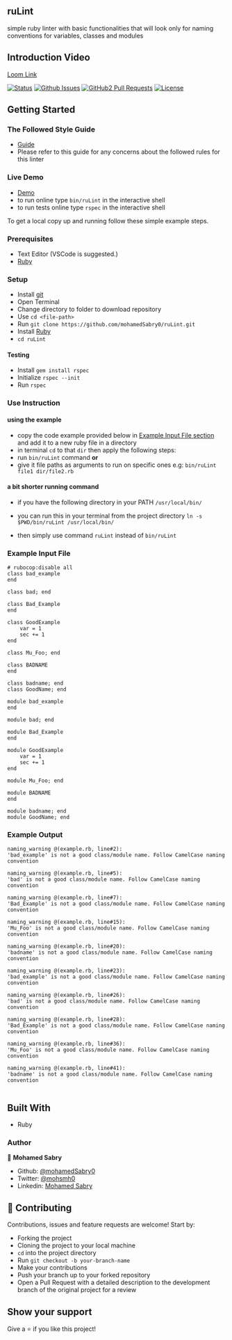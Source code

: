 ## ruLint
simple ruby linter with basic functionalities that will look only
for naming conventions for variables, classes and modules

## Introduction Video
[Loom Link](https://www.loom.com/share/c976b700082e426993e9bafcb9fe7f1f)

[![Status](https://img.shields.io/badge/status-active-success.svg)](https://github.com/mohamedSabry0/ruLint)
[![Github Issues](https://img.shields.io/badge/GitHub-Issues-orange)](https://github.com/umohamedSabry0/ruLint/issues)
[![GitHub2 Pull Requests](https://img.shields.io/badge/GitHub-Pull%20Requests-blue)](https://github.com/mohamedSabry0/ruLint/pulls)
[![License](https://img.shields.io/badge/license-MIT-blue.svg)](/LICENSE)

## Getting Started

### The Followed Style Guide
- [Guide](https://rubystyle.guide/#camelcase-classes)
- Please refer to this guide for any concerns about the followed rules for this linter

### Live Demo
- [Demo](https://repl.it/@mohammadSabri/ruLint)
- to run online type `bin/ruLint` in the interactive shell
- to run tests online type `rspec` in the interactive shell

To get a local copy up and running follow these simple example steps.

### Prerequisites

- Text Editor (VSCode is suggested.)
- [Ruby](https://ruby-doc.org/downloads/)

### Setup

- Install [git](https://git-scm.com/downloads)
- Open Terminal
- Change directory to folder to download repository
- Use `cd <file-path>`
- Run `git clone https://github.com/mohamedSabry0/ruLint.git`
- Install [Ruby](https://ruby-doc.org/downloads/)
- `cd ruLint`

#### Testing
- Install `gem install rspec`
- Initialize `rspec --init`
- Run `rspec`


### Use Instruction
#### using the example
- copy the code example provided below in [Example Input File section](#example-input-file) and add it to a new ruby file in a directory
- in terminal `cd` to that `dir` then apply the following steps:
- run `bin/ruLint` command
**or**
- give it file paths as arguments to run on specific ones e.g:
`bin/ruLint file1 dir/file2.rb`

#### a bit shorter running command
- if you have the following directory in your PATH 
`/usr/local/bin/`

- you can run this in your terminal from the project directory
`ln -s $PWD/bin/ruLint /usr/local/bin/`

- then simply use command `ruLint` instead of `bin/ruLint`

### Example Input File
```
# rubocop:disable all
class bad_example
end

class bad; end

class Bad_Example
end

class GoodExample
    var = 1
    sec += 1
end

class Mu_Foo; end

class BADNAME
end

class badname; end
class GoodName; end

module bad_example
end

module bad; end

module Bad_Example
end

module GoodExample
    var = 1
    sec += 1
end

module Mu_Foo; end

module BADNAME
end

module badname; end
module GoodName; end

```

### Example Output
```
naming_warning @(example.rb, line#2):
'bad_example' is not a good class/module name. Follow CamelCase naming convention

naming_warning @(example.rb, line#5):
'bad' is not a good class/module name. Follow CamelCase naming convention

naming_warning @(example.rb, line#7):
'Bad_Example' is not a good class/module name. Follow CamelCase naming convention

naming_warning @(example.rb, line#15):
'Mu_Foo' is not a good class/module name. Follow CamelCase naming convention

naming_warning @(example.rb, line#20):
'badname' is not a good class/module name. Follow CamelCase naming convention

naming_warning @(example.rb, line#23):
'bad_example' is not a good class/module name. Follow CamelCase naming convention

naming_warning @(example.rb, line#26):
'bad' is not a good class/module name. Follow CamelCase naming convention

naming_warning @(example.rb, line#28):
'Bad_Example' is not a good class/module name. Follow CamelCase naming convention

naming_warning @(example.rb, line#36):
'Mu_Foo' is not a good class/module name. Follow CamelCase naming convention

naming_warning @(example.rb, line#41):
'badname' is not a good class/module name. Follow CamelCase naming convention


```

## Built With

- Ruby

### Author

👤 **Mohamed Sabry**

- Github: [@mohamedSabry0](https://github.com/mohamedSabry0)
- Twitter: [@mohsmh0](https://twitter.com/mohsmh0)
- Linkedin: [Mohamed Sabry](https://www.linkedin.com/in/mohamed-sabry-1322b1105/)

## 🤝 Contributing

Contributions, issues and feature requests are welcome! Start by:

- Forking the project
- Cloning the project to your local machine
- `cd` into the project directory
- Run `git checkout -b your-branch-name`
- Make your contributions
- Push your branch up to your forked repository
- Open a Pull Request with a detailed description to the development branch of the original project for a review


## Show your support

Give a ⭐️ if you like this project!
